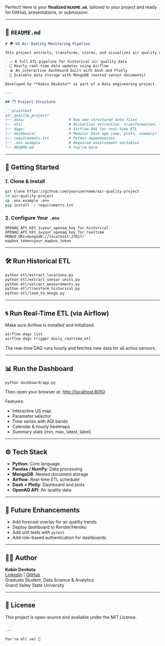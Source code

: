 Perfect! Here is your **finalized `README.md`**, tailored to your project and ready for GitHub, presentations, or submission:

---

## 📄 `README.md`

```md
# 🌍 US Air Quality Monitoring Pipeline

This project extracts, transforms, stores, and visualizes air quality data for the United States using the [OpenAQ API](https://docs.openaq.org/). It is designed for environmental data analysis and features:

- ✅ A full ETL pipeline for historical air quality data
- 🔁 Hourly real-time data updates using Airflow
- 📊 An interactive dashboard built with Dash and Plotly
- 💾 Scalable data storage with MongoDB (nested sensor documents)

Developed by **Kabin Devkota** as part of a data engineering project.

---

## 🗂️ Project Structure

```plaintext
air_quality_project/
├── data/                    # Raw and structured data files
├── etl/                     # Historical extraction, transformation, loading
├── dags/                    # Airflow DAG for real-time ETL
├── dashboard/               # Modular Dash app (map, plots, summary)
├── requirements.txt         # Python dependencies
├── .env.example             # Required environment variables
└── README.md                # You're here
```

---

## 🚀 Getting Started

### 1. Clone & Install

```bash
git clone https://github.com/yourusername/air-quality-project
cd air-quality-project
cp .env.example .env
pip install -r requirements.txt
```

### 2. Configure Your `.env`

```env
OPENAQ_API_KEY_1=your_openaq_key_for_historical
OPENAQ_API_KEY_2=your_openaq_key_for_realtime
MONGO_URI=mongodb://localhost:27017/
mapbox_token=your_mapbox_token
```

---

## 🛠 Run Historical ETL

```bash
python etl/extract_locations.py
python etl/extract_sensor_units.py
python etl/extract_measurements.py
python etl/transform_historical.py
python etl/load_to_mongo.py
```

---

## 🌀 Run Real-Time ETL (via Airflow)

Make sure Airflow is installed and initialized.

```bash
airflow dags list
airflow dags trigger daily_realtime_etl
```

The real-time DAG runs hourly and fetches new data for all active sensors.

---

## 📊 Run the Dashboard

```bash
python dashboard/app.py
```

Then open your browser at: [http://localhost:8050](http://localhost:8050)

Features:
- Interactive US map
- Parameter selector
- Time series with AQI bands
- Calendar & hourly heatmaps
- Summary stats (min, max, latest, label)

---

## ⚙️ Tech Stack

- **Python**: Core language
- **Pandas / NumPy**: Data processing
- **MongoDB**: Nested document storage
- **Airflow**: Real-time ETL scheduler
- **Dash + Plotly**: Dashboard and plots
- **OpenAQ API**: Air quality data

---

## 📌 Future Enhancements

- Add forecast overlay for air quality trends
- Deploy dashboard to Render/Heroku
- Add unit tests with `pytest`
- Add role-based authentication for dashboards

---

## 👨‍💻 Author

**Kabin Devkota**  
[LinkedIn](https://www.linkedin.com/in/kabindevkota/) | [GitHub](https://github.com/kabindevkota)  
Graduate Student, Data Science & Analytics  
Grand Valley State University

---

## 📝 License

This project is open-source and available under the MIT License.
```

---

You're all set 🎉  